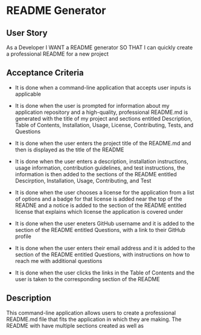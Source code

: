 # README Generator

## User Story
 As a Developer
I WANT a README generator
SO THAT I can quickly create a professional README for a new project

## Acceptance Criteria
* It is done when a command-line application that accepts user inputs is applicable

* It is done when the user is prompted for information about my application repository and a high-quality, professional README.md is generated with the title of my project and sections entitled Description, Table of Contents, Installation, Usage, License, Contributing, Tests, and Questions

* It is done when the user enters the project title of the README.md and then is displayed as the title of the README

* It is done when the user enters a description, installation instructions, usage information, contribution guidelines, and test instructions, the information is then added to the sections of the README entitled Descirption, Installation, Usage, Contributing, and Test

* It is done when the user chooses a license for the application from a list of options and a badge for that license is added near the top of the READNE and a notice is added to the section of the README entitled license that explains which license the application is covered under

* It is done when the user eneters GitHub username and it is added to the section of the README entitled Questions, with a link to their GitHub profile

* It is done when the user enters their email address and it is added to the section of the README entitled Questions, with instructions on how to reach me with additional questions

* It is done when the user clicks the links in the Table of Contents and the user is taken to the corresponding section of the README

## Description

 This command-line application allows users to create a professional README.md file that fits the application in which they are making. The README with have multiple sections created as well as 
